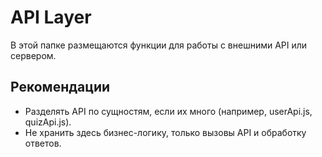 # API Layer

В этой папке размещаются функции для работы с внешними API или сервером.

## Рекомендации
- Разделять API по сущностям, если их много (например, userApi.js, quizApi.js).
- Не хранить здесь бизнес-логику, только вызовы API и обработку ответов. 